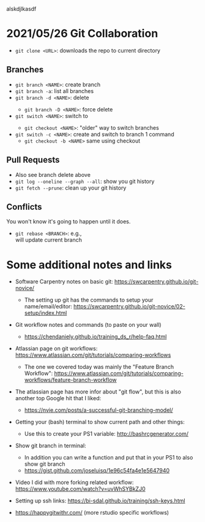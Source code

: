 alskdjlkasdf
# 2021/05/26 Git Collaboration

- `git clone <URL>`: downloads the repo to current directory

## Branches

- `git branch <NAME>`: create branch <NAME>
- `git branch -a`: list all branches
- `git branch -d <NAME>`: delete <NAME>
    - `git branch -D <NAME>`: force delete <NAME>
- `git switch <NAME>`: switch to <NAME>
    - `git checkout <NAME>`: "older" way to switch branches
- `git switch -c <NAME>`: create and switch to branch 1 command
    - `git checkout -b <NAME>` same using checkout

## Pull Requests

- Also see branch delete above
- `git log --oneline --graph --all`: show you git history
- `git fetch --prune`: clean up your git history

## Conflicts

You won't know it's going to happen until it does.
- `git rebase <BRANCH>`: e.g., <MAIN> will update current branch

# Some additional notes and links

- Software Carpentry notes on basic git: https://swcarpentry.github.io/git-novice/
    - The setting up git has the commands to setup your name/email/editor: https://swcarpentry.github.io/git-novice/02-setup/index.html

- Git workflow notes and commands (to paste on your wall)
    - https://chendaniely.github.io/training_ds_r/help-faq.html

- Atlassian page on git workflows: https://www.atlassian.com/git/tutorials/comparing-workflows
    - The one we covered today was mainly the "Feature Branch Workflow": https://www.atlassian.com/git/tutorials/comparing-workflows/feature-branch-workflow

- The atlassian page has more infor about "git flow", but this is also another top Google hit that I liked:
  - https://nvie.com/posts/a-successful-git-branching-model/

- Getting your (bash) terminal to show current path and other things:
    - Use this to create your PS1 variable: http://bashrcgenerator.com/

- Show git branch in terminal:
    - In addition you can write a function and put that in your PS1 to also show git branch
    - https://gist.github.com/joseluisq/1e96c54fa4e1e5647940
    
- Video I did with more forking related workflow: https://www.youtube.com/watch?v=uvWhSYBkZJ0

- Setting up ssh links: https://bi-sdal.github.io/training/ssh-keys.html
- https://happygitwithr.com/ (more rstudio specific workflows)

